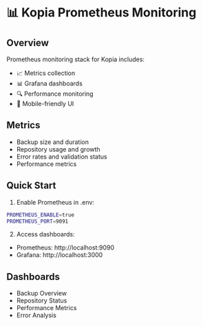 # 📊 Kopia Prometheus Monitoring

## Overview
Prometheus monitoring stack for Kopia includes:
- 📈 Metrics collection
- 📊 Grafana dashboards
- 🔍 Performance monitoring
- 📱 Mobile-friendly UI

## Metrics
- Backup size and duration
- Repository usage and growth
- Error rates and validation status
- Performance metrics

## Quick Start
1. Enable Prometheus in .env:
```bash
PROMETHEUS_ENABLE=true
PROMETHEUS_PORT=9091
```

2. Access dashboards:
- Prometheus: http://localhost:9090
- Grafana: http://localhost:3000

## Dashboards
- Backup Overview
- Repository Status
- Performance Metrics
- Error Analysis 
